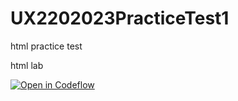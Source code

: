 # UX2202023PracticeTest1
html practice test

html lab

[![Open in Codeflow](https://developer.stackblitz.com/img/open_in_codeflow.svg)](https:///pr.new/CosmicMusashi/UX2202023PracticeTest1)
